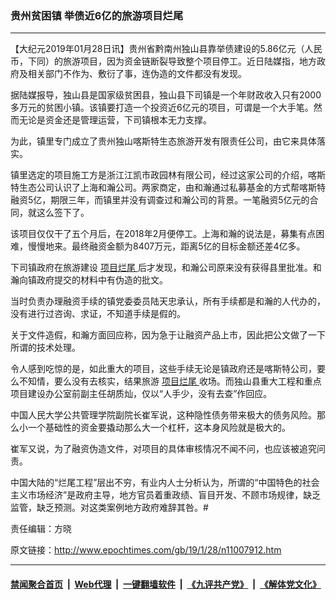 ### 贵州贫困镇 举债近6亿的旅游项目烂尾
------------------------

<p>
 【大纪元2019年01月28日讯】贵州省黔南州独山县靠举债建设的5.86亿元（人民币，下同）的旅游项目，因为资金链断裂导致整个项目停工。近日陆媒指，地方政府及相关部门不作为、敷衍了事，连伪造的文件都没有发现。
</p>
<p>
 据陆媒报导，独山县是国家级贫困县，独山县下司镇是一个年财政收入只有2000多万元的贫困小镇。该镇要打造一个投资近6亿元的项目，可谓是一个大手笔。然而无论是资金还是管理运营，下司镇根本无力支撑。
</p>
<p>
 为此，镇里专门成立了贵州独山喀斯特生态旅游开发有限责任公司，由它来具体落实。
</p>
<p>
 镇里选定的项目施工方是浙江江凯市政园林有限公司，经过这家公司的介绍，喀斯特生态公司认识了上海和瀚公司。两家商定，由和瀚通过私募基金的方式帮喀斯特融资5亿，期限三年，而镇里并没有调查过和瀚公司的背景。一笔融资5亿元的合同，就这么签下了。
</p>
<p>
 该项目仅仅干了五个月后，在2018年2月便停工。上海和瀚的说法是，募集有点困难，慢慢地来。最终融资金额为8407万元，距离5亿的目标金额还差4亿多。
</p>
<p>
 下司镇政府在旅游建设
 <a href="http://www.epochtimes.com/gb/tag/%E9%A1%B9%E7%9B%AE%E7%83%82%E5%B0%BE.html">
  项目烂尾
 </a>
 后才发现，和瀚公司原来没有获得县里批准。和瀚向镇政府提交的材料中有伪造的批文。
</p>
<p>
 当时负责办理融资手续的镇党委委员陆天忠承认，所有手续都是和瀚的人代办的，没有进行过咨询、求证，不知道手续是假的。
</p>
<p>
 关于文件造假，和瀚方面回应称，因为急于让融资产品上市，因此把公文做了一下所谓的技术处理。
</p>
<p>
 令人感到吃惊的是，如此重大的项目，这些手续无论是镇政府还是喀斯特公司，要么不知情，要么没有去核实，结果旅游
 <a href="http://www.epochtimes.com/gb/tag/%E9%A1%B9%E7%9B%AE%E7%83%82%E5%B0%BE.html">
  项目烂尾
 </a>
 收场。而独山县重大工程和重点项目建设办公室前副主任胡质灿，仅以“人手少，没有去查”作回应。
</p>
<p>
 中国人民大学公共管理学院副院长崔军说，这种隐性债务带来极大的债务风险。那么小一个基础性的资金要撬动那么大一个杠杆，这本身风险就是极大的。
</p>
<p>
 崔军又说，为了融资伪造文件，对项目的具体审核情况不闻不问，也应该被追究问责。
</p>
<p>
 中国大陆的“烂尾工程”层出不穷，有业内人士分析认为，所谓的“中国特色的社会主义市场经济”是政府主导，地方官员着重政绩、盲目开发、不顾市场规律，缺乏监管，缺乏预测。对这类案例地方政府难辞其咎。#
</p>
<p>
 责任编辑：方晓
</p>

原文链接：http://www.epochtimes.com/gb/19/1/28/n11007912.htm


------------------------
#### [禁闻聚合首页](https://github.com/gfw-breaker/banned-news/blob/master/README.md) &nbsp;|&nbsp; [Web代理](https://github.com/gfw-breaker/open-proxy/blob/master/README.md) &nbsp;|&nbsp; [一键翻墙软件](https://github.com/gfw-breaker/nogfw/blob/master/README.md) &nbsp;|&nbsp; [《九评共产党》](https://github.com/gfw-breaker/9ping.md/blob/master/README.md#九评之一评共产党是什么) &nbsp;|&nbsp; [《解体党文化》](https://github.com/gfw-breaker/jtdwh.md/blob/master/README.md#绪论)